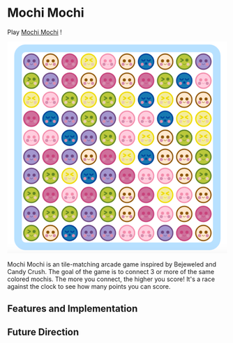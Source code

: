 # Mochi Mochi

Play [Mochi Mochi][website] !

[website]: https://scottheng.github.io/mochimochi

<p align="center">
	<img src="assets/mochi-mochi.png" alt="Game" />
</p>

Mochi Mochi is an tile-matching arcade game inspired by Bejeweled and Candy Crush. The goal of the game is to connect 3 or more of the same colored mochis. The more you connect, the higher you score! It's a race against the clock to see how many points you can score.


## Features and Implementation


## Future Direction

